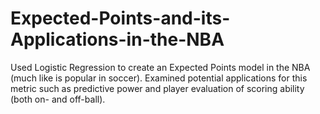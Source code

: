# Expected-Points-and-its-Applications-in-the-NBA
Used Logistic Regression to create an Expected Points model in the NBA (much like is popular in soccer). Examined potential applications for this metric such as predictive power and player evaluation of scoring ability (both on- and off-ball).
